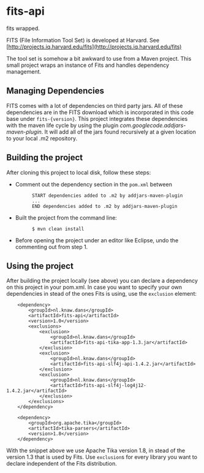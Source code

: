 # fits-api
fits wrapped.

FITS (File Information Tool Set) is developed at Harvard. 
See [http://projects.iq.harvard.edu/fits](http://projects.iq.harvard.edu/fits)

The tool set is somehow a bit awkward to use from a Maven project. This
small project wraps an instance of Fits and handles dependency management.


## Managing Dependencies
FITS comes with a lot of dependencies on third party jars.
All of these dependencies are in the FITS download which is
incorporated in this code base under `fits-{version}`.
This project integrates these dependencies with the maven
life cycle by using the plugin
_com.googlecode.addjars-maven-plugin_. It will add all of
the jars found recursively at a given location to your local
.m2 repository.

## Building the project
After cloning this project to local disk, follow these steps:

- Comment out the dependency section in the `pom.xml` between

			START dependencies added to .m2 by addjars-maven-plugin
			...
			END dependencies added to .m2 by addjars-maven-plugin

- Built the project from the command line: 

			$ mvn clean install

- Before opening the project under an editor like Eclipse, undo the commenting out from step 1.

## Using the project
After building the project locally (see above) you can declare a dependency on this project
in your pom.xml. In case you want to specify your own dependencies in stead of the
ones Fits is using, use the `exclusion` element:

		<dependency>
			<groupId>nl.knaw.dans</groupId>
			<artifactId>fits-api</artifactId>
			<version>1.0</version>
			<exclusions>
				<exclusion>
					<groupId>nl.knaw.dans</groupId>
					<artifactId>fits-api-tika-app-1.3.jar</artifactId>
				</exclusion>
				<exclusion>
					<groupId>nl.knaw.dans</groupId>
					<artifactId>fits-api-slf4j-api-1.4.2.jar</artifactId>
				</exclusion>
				<exclusion>
					<groupId>nl.knaw.dans</groupId>
					<artifactId>fits-api-slf4j-log4j12-1.4.2.jar</artifactId>
				</exclusion>
			</exclusions>
		</dependency>
		
		<dependency>
			<groupId>org.apache.tika</groupId>
			<artifactId>tika-parsers</artifactId>
			<version>1.8</version>
		</dependency>

With the snippet above we use Apache Tika version 1.8, in stead of the version 1.3 that is used by Fits.
Use `exclusion`s for every library you want to declare independent of the Fits distribution.


